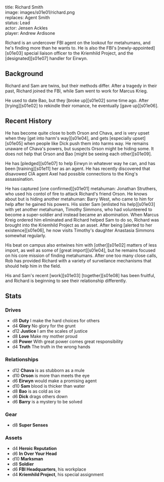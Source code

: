 title: Richard Smith  
image: images/s01e01/richard.png  
replaces: Agent Smith  
status: Lead  
actor: Jensen Ackles  
player: Andrew Ardisone  

Richard is an undercover FBI agent on the lookout for metahumans, and he's finding more than he wants to. He is also the FBI's [newly-appointed][s01e03] special liaison officer to the Kriemhild Project, and the [designated][s01e07] handler for Eirwyn.

## Background

Richard and Sam are twins, but their methods differ. After a tragedy in their past, Richard joined the FBI, while Sam went to work for Marcus Krieg.

He used to date Bao, but they [broke up][s01e02] some time ago. After [trying][s01e02] to rekindle their romance, he eventually [gave up][s01e06].

## Recent History

He has become quite close to both Orson and Chava, and is very upset when they [get into harm's way][s01e04], and gets [especially upset][s01e05] when people like Dick push them into harms way. He remains unaware of Chava's powers, but suspects Orson might be hiding some. It does not help that Orson and Bao [might be seeing each other][s01e09].

He has [pledged][s01e07] to help Eirwyn in whatever way he can, and has been [training][s01e11] her as an agent. He has recently discovered that disavowed CIA agent Axel had possible connections to the King's assassination.

He has captured [one confirmed][s01e01] metahuman: Jonathan Struthers, who used his contol of fire to attack Richard's friend Orson. He knows about but is hiding another metahuman: Barry West, who came to him for help after he gained his powers. His sister Sam [enlisted his help][s01e03] with yet another metahuman, Timothy Simmons, who had volunteered to become a super-soldier and instead became an abomination. When Marcus Kreig ordered him eliminated and Richard helped Sam to do so, Richard was brought into the Kriemhild Project as an asset. After being [alerted to her existence][s01e06], he now visits Timothy's daughter Anastasia Simmons somewhat regularly.

His beat on campus also entwines him with [other][s01e02] matters of less import, as well as some of [great import][s01e04], but he remains focused on his core mission of finding metahumans. After one too many close calls, Rob has provided Richard with a variety of surveilance mechanisms that should help him in the field.

His and Sam's recent [work][s01e03] [together][s01e08] has been fruitful, and Richard is beginning to see their relationship differently.

## Stats

### Drives

* d8 **Duty** I make the hard choices for others
* d4 **Glory** No glory for the grunt
* d12 **Justice** I am the scales of justice
* d8 **Love** Make my mother proud
* d8 **Power** With great power comes great responsibility
* d4 **Truth** The truth in the wrong hands

### Relationships

* d12 **Chava** is as stubborn as a mule
* d10 **Orson** is more than meets the eye
* d6 **Eirwyn** would make a promising agent
* d10 **Sam** blood is thicker than water
* d8 **Bao** is as cold as ice
* d6 **Dick** drags others down
* d6 **Barry** is a mystery to be solved

### Gear

* d8 **Super Senses**

### Assets

* d4 **Heroic Reputation**
* d6 **In Over Your Head**
* d10 **Marksman**
* d8 **Soldier**
* d6 **FBI Headquarters**, his workplace
* d4 **Kriemhild Project**, his special assignment
